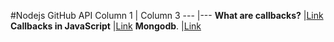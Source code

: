 #Nodejs GitHub API
Column 1  | Column 3
--- |---
**What are callbacks?** |[Link](https://nodejs.org/en/knowledge/getting-started/control-flow/what-are-callbacks/)
**Callbacks in JavaScript** |[Link](https://zellwk.com/blog/callbacks/)
**Mongodb**. |[Link](https://github.com/Hsabonchi/Unit11/blob/master/Mongodb/l20.pdf) 
